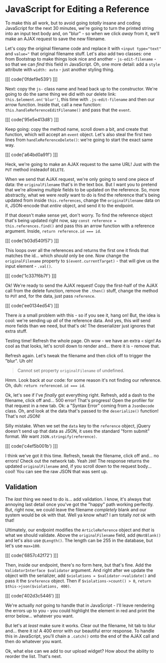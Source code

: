 # JavaScript for Editing a Reference

To make this all work, but to avoid going *totally* insane and coding JavaScript
for the next 30 minutes, we're going to turn the printed string into an input
text body and, on "blur" - so when we click *away* from it, we'll make an AJAX
request to save the new filename.

Let's copy the original filename code and replace it with
`<input type="text" ` and `value="` that original filename stuff. Let's also
add two classes: one from Bootstrap to make things look nice and another -
`js-edit-filename` - so that we can *find* this field in JavaScript. Oh, one more
detail: add a `style` attribute with `width: auto` - just another styling thing.

[[[ code('0fdef9e539') ]]]

Next: copy the `js-` class name and head back up to the constructor. We're going
to do the same thing we did with our delete link:
`this.$element.on('blur')`, this time with `.js-edit-filename` and then our arrow
function. Inside that, call a new function: `this.handleReferenceEditFilename()`
and pass that the `event`.

[[[ code('95e5e413d8') ]]]

Keep going: copy the method name, scroll down a bit, and create that function,
which will accept an `event` object. Let's also steal the first two lines from
`handleReferenceDelete()`: we're going to start the exact same way. 

[[[ code('a64bd0a91f') ]]]

Heck, we're going to make an AJAX request to the same URL! Just with the `PUT` method 
insteadof `DELETE`.

When we send that AJAX request, we're only going to send one piece of data: the
`originalFilename` that's in the text box. But I want you to pretend that we're
allowing *multiple* fields to be updated on the reference. So, more abstractly,
what we were *really* want to do is find the reference that's being updated from
inside `this.references`, change the `originalFilename` data on it, JSON-encode
that *entire* object, and send it to the endpoint.

If that doesn't make sense yet, don't worry. To find the reference object that's
being updated right now, say `const reference = this.references.find()` and pass
this an arrow function with a reference argument. Inside, `return reference.id === id`.

[[[ code('b03d540f57') ]]]

This loops over all the references and returns the first one it finds that matches
the id... which *should* only be one. Now change the `originalFilename` property
to `$(event.currentTarget)` - that will give us the input element - `.val()`.

[[[ code('1c337f6b7f') ]]]

Ok! We're ready to send the AJAX request! Copy the first-half of the AJAX call from
the delete function, remove the `.then()` stuff, change the method to `PUT` and,
for the data, just pass `reference`.

[[[ code('ee0134ed54') ]]]

There *is* a small problem with this - so if you see it, hang on! But, the idea
is cool: we're sending up *all* of the reference data. And yes, this *will* send
more fields than we need, but that's ok! The deserializer just ignores that extra
stuff.

Testing time! Refresh the whole page. Oh wow - we have an extra `<` sign! As cool
as that looks, let's scroll down to render and... there it is - remove that.

Refresh again. Let's tweak the filename and then click off to trigger the "blur".
Uh oh!

> Cannot set property `originalFilename` of undefined.

Hmm. Look back at our code: for some reason it's not finding our reference. Oh, duh:
`return referenced.id === id`.

Ok, let's see if I've *finally* got everything right. Refresh, add a dash to the
filename, click off and... 500 error! That's progress! Open the profiler for
that request in a new tab. Ok: a "Syntax Error" coming from a `JsonDecode`
class. Oh, and look at the data that's passed to the `deserialize()` function!
That's not JSON!

Silly mistake. When we set the `data` key to the `reference` object, jQuery doesn't
send up that data as JSON, it uses the standard "form submit" format. *We* want
`JSON.stringify(reference)`.

[[[ code('c4ef5b001b') ]]]

I think we've got it this time. Refresh, tweak the filename, click off and... no
errors! Check out the network tab. Yeah `200`! The response returns the updated
`originalFilename` and, if you scroll down to the request body... cool! You can
see the raw JSON that was sent up.

## Validation

The *last* thing we need to do is... add validation. I know, it's always that annoying
last detail once you've got the "happy" path working perfectly. But, right now,
we could leave the filename *completely* blank and our system would be ok with
that. Well ya know what? I am totally *not* ok with that!

Ultimately, our endpoint modifies the `ArticleReference` object and *that* is
what we should validate. Above the `originalFilename` field, add `@NotBlank()`
and let's also use `@Length()`. The length can be 255 in the database, but let's
use `max=100`. 

[[[ code('6857c42f72') ]]]

Then, inside our endpoint, there's no form here, but that's fine.
Add the `ValidatorInterface $validator` argument. And right after we update the
object with the serializer, add `$violations = $validator->validate()` and pass
it the `$reference` object. Then if `$violations->count() > 0`,
`return $this->json($violations, 400)`.

[[[ code('402d3c5446') ]]]

We're actually *not* going to handle that in JavaScript - I'll leave rendering
the errors up to you - you could highlight the element in red and print the error
below... whatever you want.

But let's at *least* make sure it works. Clear out the filename, hit tab to blur
and... there it is! A 400 error with our beautiful error response. To handle this
in JavaScript, you'll chain a `.catch()` onto the end of the AJAX call and then
do whatever you want.

Ok, what else can we add to our upload widget? How about the ability to reorder
the list. That's next.
